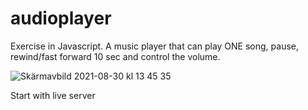 # audioplayer
Exercise in Javascript. A music player that can play ONE song, pause, rewind/fast forward 10 sec and control the volume.

![Skärmavbild 2021-08-30 kl  13 45 35](https://user-images.githubusercontent.com/70148089/131334912-29ece437-e523-4180-9ea4-bc1baca9c394.png)


Start with live server
